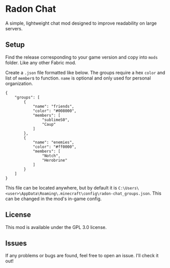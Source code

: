 # Radon Chat

A simple, lightweight chat mod designed to improve readability on large servers.

## Setup

Find the release corresponding to your game version and copy into `mods` folder. Like any other Fabric mod.

Create a `.json` file formatted like below. The groups require a hex `color` and list of `member`s to function. `name` 
is optional and only used for personal organization.

```
{
    "groups": [
        {
            "name": "friends",
            "color": "#008000",
            "members": [
                "sublimeS0",
                "Caup"
            ]
        },
        {
            "name": "enemies",
            "color": "#ff0000",
            "members": [
                "Notch",
                "Herobrine"
            ]
        }
    ]
}
```

This file can be located anywhere, but by default it is 
`C:\Users\<user>\AppData\Roaming\.minecraft\config\radon-chat_groups.json`. This can be changed in the mod's in-game 
config.

## License

This mod is available under the GPL 3.0 license.

## Issues

If any problems or bugs are found, feel free to open an issue. I'll check it out!
